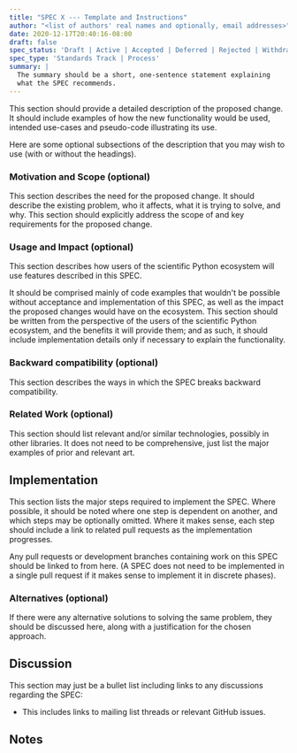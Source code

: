 ```yaml
---
title: "SPEC X --- Template and Instructions"
author: "<list of authors' real names and optionally, email addresses>"
date: 2020-12-17T20:40:16-08:00
draft: false
spec_status: 'Draft | Active | Accepted | Deferred | Rejected | Withdrawn | Final | Superseded'
spec_type: 'Standards Track | Process'
summary: |
  The summary should be a short, one-sentence statement explaining
  what the SPEC recommends.
---
```


This section should provide a detailed description of the proposed
change. It should include examples of how the new functionality would be
used, intended use-cases and pseudo-code illustrating its use.

Here are some optional subsections of the description that you may
wish to use (with or without the headings).

### Motivation and Scope (optional)

This section describes the need for the proposed change. It should
describe the existing problem, who it affects, what it is trying to
solve, and why. This section should explicitly address the scope of and
key requirements for the proposed change.

### Usage and Impact (optional)

This section describes how users of the scientific Python ecosystem
will use features described in this SPEC.

It should be comprised mainly of code examples that
wouldn't be possible without acceptance and implementation of this
SPEC, as well as the impact the proposed changes would have on the
ecosystem. This section should be written from the perspective of the
users of the scientific Python ecosystem, and the benefits it will
provide them; and as such, it should include implementation details
only if necessary to explain the functionality.

### Backward compatibility (optional)

This section describes the ways in which the SPEC breaks backward
compatibility.

### Related Work (optional)

This section should list relevant and/or similar technologies, possibly
in other libraries. It does not need to be comprehensive, just list the
major examples of prior and relevant art.

## Implementation

This section lists the major steps required to implement the SPEC. Where
possible, it should be noted where one step is dependent on another, and
which steps may be optionally omitted. Where it makes sense, each step
should include a link to related pull requests as the implementation
progresses.

Any pull requests or development branches containing work on this SPEC
should be linked to from here. (A SPEC does not need to be implemented
in a single pull request if it makes sense to implement it in discrete
phases).

### Alternatives (optional)

If there were any alternative solutions to solving the same problem,
they should be discussed here, along with a justification for the chosen
approach.

## Discussion

This section may just be a bullet list including links to any
discussions regarding the SPEC:

-   This includes links to mailing list threads or relevant GitHub
    issues.

## Notes
